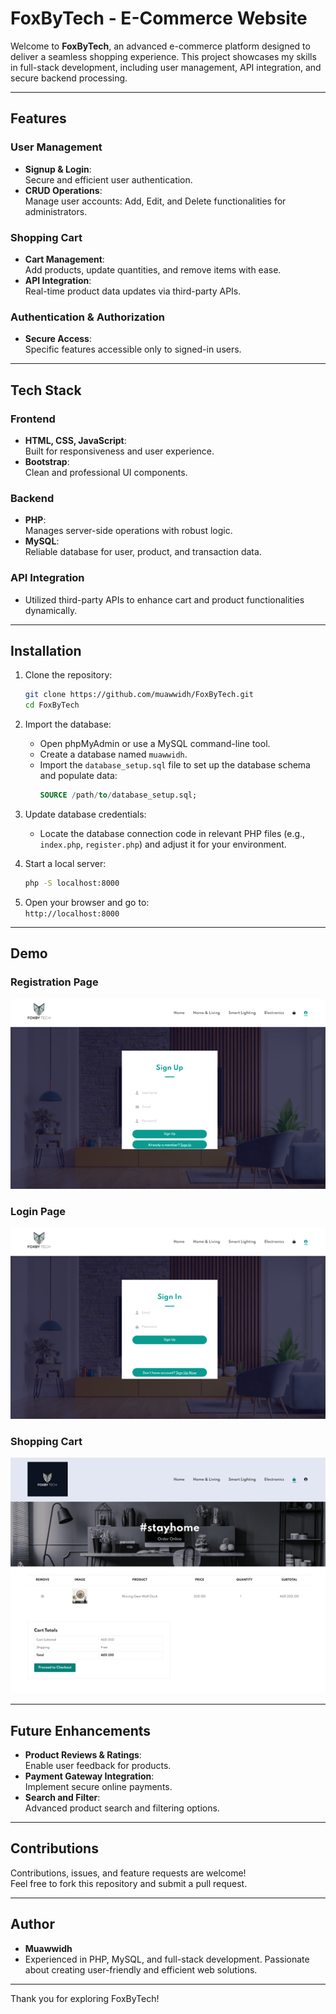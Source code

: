 # FoxByTech - E-Commerce Website  

Welcome to **FoxByTech**, an advanced e-commerce platform designed to deliver a seamless shopping experience. This project showcases my skills in full-stack development, including user management, API integration, and secure backend processing.  

---

## Features  

### User Management  
- **Signup & Login**:  
  Secure and efficient user authentication.  
- **CRUD Operations**:  
  Manage user accounts: Add, Edit, and Delete functionalities for administrators.  

### Shopping Cart  
- **Cart Management**:  
  Add products, update quantities, and remove items with ease.  
- **API Integration**:  
  Real-time product data updates via third-party APIs.  

### Authentication & Authorization  
- **Secure Access**:  
  Specific features accessible only to signed-in users.  

---

## Tech Stack  

### Frontend  
- **HTML, CSS, JavaScript**:  
  Built for responsiveness and user experience.  
- **Bootstrap**:  
  Clean and professional UI components.  

### Backend  
- **PHP**:  
  Manages server-side operations with robust logic.  
- **MySQL**:  
  Reliable database for user, product, and transaction data.  

### API Integration  
- Utilized third-party APIs to enhance cart and product functionalities dynamically.  


---

## Installation  

1. Clone the repository:  
   ```bash  
   git clone https://github.com/muawwidh/FoxByTech.git  
   cd FoxByTech  
   ```  

2. Import the database:  
   - Open phpMyAdmin or use a MySQL command-line tool.  
   - Create a database named `muawwidh`.  
   - Import the `database_setup.sql` file to set up the database schema and populate data:  
     ```sql
     SOURCE /path/to/database_setup.sql;
     ```  

3. Update database credentials:  
   - Locate the database connection code in relevant PHP files (e.g., `index.php`, `register.php`) and adjust it for your environment.  

4. Start a local server:  
   ```bash  
   php -S localhost:8000  
   ```  

5. Open your browser and go to:  
   `http://localhost:8000`  

---

## Demo  

### Registration Page  
![Registration Screenshot](./img/register-page.png)  

### Login Page  
![Login Screenshot](./img/login-page.png)  

### Shopping Cart  
![Cart Screenshot](./img/cart-page.png)  

---

## Future Enhancements  

- **Product Reviews & Ratings**:  
  Enable user feedback for products.  
- **Payment Gateway Integration**:  
  Implement secure online payments.  
- **Search and Filter**:  
  Advanced product search and filtering options.  

---

## Contributions  

Contributions, issues, and feature requests are welcome!  
Feel free to fork this repository and submit a pull request.  

---

## Author  

- **Muawwidh**  
- Experienced in PHP, MySQL, and full-stack development. Passionate about creating user-friendly and efficient web solutions.

---

Thank you for exploring FoxByTech!
